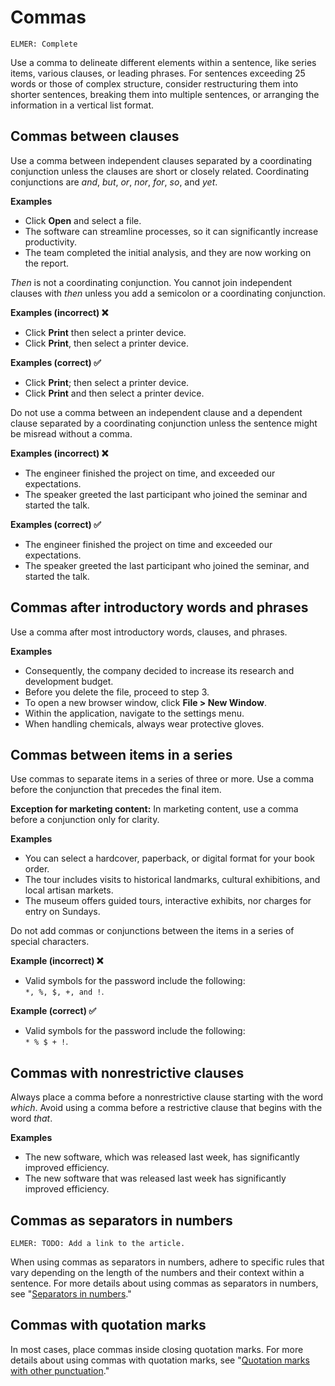# Commas

<code>ELMER: Complete</code>

Use a comma to delineate different elements within a sentence, like series items, various clauses, or leading phrases. For sentences exceeding 25 words or those of complex structure, consider restructuring them into shorter sentences, breaking them into multiple sentences, or arranging the information in a vertical list format.

## Commas between clauses

Use a comma between independent clauses separated by a coordinating conjunction unless the clauses are short or closely related. Coordinating conjunctions are *and*, *but*, *or*, *nor*, *for*, *so*, and *yet*.

**Examples**
- Click **Open** and select a file.
- The software can streamline processes, so it can significantly increase productivity.
- The team completed the initial analysis, and they are now working on the report.

*Then* is not a coordinating conjunction. You cannot join independent clauses with *then* unless you add a semicolon or a coordinating conjunction.

**Examples (incorrect) ❌**
  - Click **Print** then select a printer device.
  - Click **Print**, then select a printer device.

**Examples (correct) ✅**
  - Click **Print**; then select a printer device.
  - Click **Print** and then select a printer device.

Do not use a comma between an independent clause and a dependent clause separated by a coordinating conjunction unless the sentence might be misread without a comma.

**Examples (incorrect) ❌**
- The engineer finished the project on time, and exceeded our expectations.
- The speaker greeted the last participant who joined the seminar and started the talk.

**Examples (correct) ✅**
- The engineer finished the project on time and exceeded our expectations.
- The speaker greeted the last participant who joined the seminar, and started the talk.

## Commas after introductory words and phrases

Use a comma after most introductory words, clauses, and phrases.

**Examples**
- Consequently, the company decided to increase its research and development budget.
- Before you delete the file, proceed to step 3.
- To open a new browser window, click **File > New Window**.
- Within the application, navigate to the settings menu.
- When handling chemicals, always wear protective gloves.

## Commas between items in a series

Use commas to separate items in a series of three or more. Use a comma before the conjunction that precedes the final item.

**Exception for marketing content:** In marketing content, use a comma before a conjunction only for clarity.

**Examples**
- You can select a hardcover, paperback, or digital format for your book order.
- The tour includes visits to historical landmarks, cultural exhibitions, and local artisan markets.
- The museum offers guided tours, interactive exhibits, nor charges for entry on Sundays.

Do not add commas or conjunctions between the items in a series of special characters.

**Example (incorrect) ❌**
- Valid symbols for the password include the following:<br>`*, %, $, +, and !`.

**Example (correct) ✅**
- Valid symbols for the password include the following:<br>`* % $ + !`.

## Commas with nonrestrictive clauses

Always place a comma before a nonrestrictive clause starting with the word *which*. Avoid using a comma before a restrictive clause that begins with the word *that*.

**Examples**
- The new software, which was released last week, has significantly improved efficiency.
- The new software that was released last week has significantly improved efficiency.

## Commas as separators in numbers

<code>ELMER: TODO: Add a link to the article.</code>

When using commas as separators in numbers, adhere to specific rules that vary depending on the length of the numbers and their context within a sentence. For more details about using commas as separators in numbers, see "[Separators in numbers]()."

## Commas with quotation marks

In most cases, place commas inside closing quotation marks. For more details about using commas with quotation marks, see "[Quotation marks with other punctuation](/style-guide/quotation-marks#quotation-marks-with-other-punctuation)."

